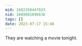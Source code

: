 ```yaml
---
mid: 1682358447833
nid: 1689601696636
tags: []
date: 2023-07-17 15:48
---
```


They are watching a movie tonight.